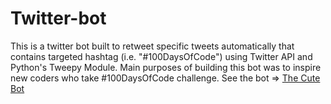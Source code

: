 # Twitter-bot
This is a twitter bot built to retweet specific tweets automatically that contains targeted hashtag (i.e. "#100DaysOfCode") using Twitter API and Python's Tweepy Module. Main purposes of building this bot was to inspire new coders who take #100DaysOfCode challenge.  See the bot => <a href = https://twitter.com/mrajibhB>The Cute Bot </a>
